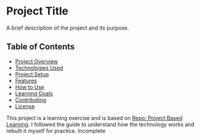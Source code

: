 # Project Title

A brief description of the project and its purpose.

## Table of Contents
- [Project Overview](#project-overview)
- [Technologies Used](#technologies-used)
- [Project Setup](#project-setup)
- [Features](#features)
- [How to Use](#how-to-use)
- [Learning Goals](#learning-goals)
- [Contributing](#contributing)
- [License](#license)

This project is a learning exercise and is based on [Repo: Project Based Learning](https://github.com/practical-tutorials/project-based-learning?tab=readme-ov-file#javascript). I followed the guide to understand how the technology works and rebuilt it myself for practice.
Incomplete
